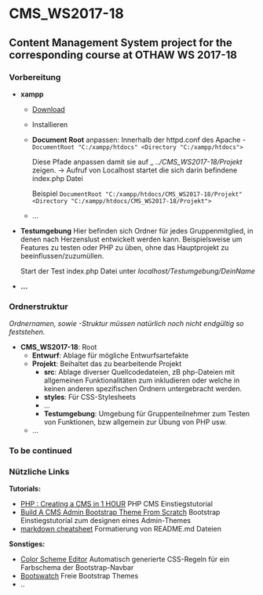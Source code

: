 # CMS_WS2017-18 #
## Content Management System project for the corresponding course at OTHAW WS 2017-18 ##


### Vorbereitung ###
* __xampp__ 
    * [Download](https://www.apachefriends.org/de/index.html)
    * Installieren
    * __Document Root__ anpassen: 
      Innerhalb der httpd.conf des Apache -
      `DocumentRoot "C:/xampp/htdocs"
      <Directory "C:/xampp/htdocs">`

      Diese Pfade anpassen damit sie auf _ *../CMS_WS2017-18/Projekt* zeigen. -> Aufruf von Localhost startet die sich darin befindene index.php Datei

      Beispiel
      `DocumentRoot "C:/xampp/htdocs/CMS_WS2017-18/Projekt"
      <Directory "C:/xampp/htdocs/CMS_WS2017-18/Projekt">`
    * ...
* __Testumgebung__
  Hier befinden sich Ordner für jedes Gruppenmitglied, in denen nach Herzenslust entwickelt werden kann. Beispielsweise um Features zu testen oder PHP zu üben, ohne das Hauptprojekt zu beeinflussen/zuzumüllen.

  Start der Test index.php Datei unter *localhost/Testumgebung/DeinName*
* __...__

### Ordnerstruktur ###
*Ordnernamen, sowie -Struktur müssen natürlich noch nicht endgültig so feststehen.*

* __CMS_WS2017-18__: Root
    * __Entwurf__: Ablage für mögliche Entwurfsartefakte
    * __Projekt__: Beihaltet das zu bearbeitende Projekt
        * __src__: Ablage diverser Quellcodedateien, zB php-Dateien mit allgemeinen Funktionalitäten zum inkludieren oder welche in keinen anderen spezifischen Ordnern untergebracht werden.
        * __styles__: Für CSS-Stylesheets
        * ...
        * __Testumgebung__: Umgebung für Gruppenteilnehmer zum Testen von Funktionen, bzw allgemein zur Übung von PHP usw.
    * ...

### To be continued ###


### Nützliche Links ###
__Tutorials:__
* [PHP : Creating a CMS in 1 HOUR](https://www.youtube.com/watch?v=QNxU3Qa6QZs) PHP CMS Einstiegstutorial
* [Build A CMS Admin Bootstrap Theme From Scratch](https://www.youtube.com/watch?v=pXbEcGUtHgo) Bootstrap Einstiegstutorial zum designen eines Admin-Themes
* [markdown cheatsheet](https://github.com/tchapi/markdown-cheatsheet/blob/master/README.md) Formatierung von README.md Dateien

__Sonstiges:__
* [Color Scheme Editor](https://work.smarchal.com/twbscolor/) Automatisch generierte CSS-Regeln für ein Farbschema der Bootstrap-Navbar
* [Bootswatch](https://bootswatch.com/) Freie Bootstrap Themes
* ..
